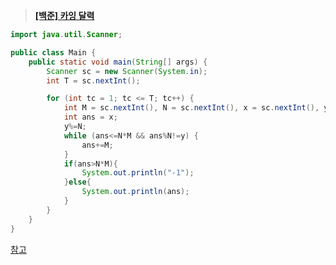 ﻿
> **[[백준] 카잉 달력](https://www.acmicpc.net/problem/6064)**
```java
import java.util.Scanner;

public class Main {
    public static void main(String[] args) {
        Scanner sc = new Scanner(System.in);
        int T = sc.nextInt();

        for (int tc = 1; tc <= T; tc++) {
            int M = sc.nextInt(), N = sc.nextInt(), x = sc.nextInt(), y = sc.nextInt();
            int ans = x;
            y%=N;
            while (ans<=N*M && ans%N!=y) {
                ans+=M;
            }
            if(ans>N*M){
                System.out.println("-1");
            }else{
                System.out.println(ans);
            }
        }
    }
}
```
[참고](https://www.youtube.com/watch?v=aBTM6OuHEp8)
